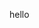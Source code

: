 hello

<!---
crecraf/crecraf is a ✨ special ✨ repository because its `README.md` (this file) appears on your GitHub profile.
You can click the Preview link to take a look at your changes.
--->
